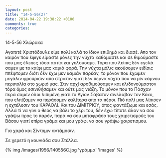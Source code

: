 ```yaml
---
layout: post
title: "14-5-56(2)"
date: 2014-04-22 19:38:22 +0100
comments: true
categories: 
---
```


14-5-56  Χλώρακα

Αγαπιτέ Χριστόδουλε είμε πολί καλά το ίδιον επιθημό και διασέ. Απο τον καιρόν που έφιγε είμαστε μόνες την νύχτα καθόμαστε και σε θιμούμαστε που μας έλεγες τόσα αστία και γελούσαμε. Τόρα που λείπις δέν εγελά σαμεν με το καίφι μας καμιά φορά. Την νύχτα μόλις ακούσομεν ειδίσις ππέφτομεν διότι δέν έχω μεν καμιάν παρέαν, το μόνον που έχωμεν μεγάλιν φρούρισιν απο στρατόν γιατί δέν περνά νύχτα που να μίν κάμνου περιπολία στο χωριό μας. Στιν αρχί αροθιμούσαμεν και κλιδονούμαστον τόρα όμος εσινιθήσαμεν και ούτε μας νιάζη.
Το μόνον που το Πάσχαν περά σαμεν όλοι λιπιμένη γιατί το Άγιον Σάβατον σινέλαβαν τον Κόκο, που ελπίζαμεν να περάσομεν καλίτερα απο τα πέρσι. Πιό πολί μας λίπισεν η εχτέλεσιν του ΚΑΡΑΟΛΙ. Και του ΔΙΜΙΤΡΙΟΥ, όπος φαντάζωμε και εσάς. Αλλά τί να γίνι ο θεός να βάλι το χέρι του, δέν έχω τίποτε άλον να σου γράψω προς το παρόν, παρά να σου μεταφράσο τους χαιρετισμούς του Βάσου γιατί επίρα γράμα και μου γράφι να σου γράψω χαιρετισμου.

Για χαρά και Σίντομιν αντάμοσιν.

Σε χερετό η κουνιάδα σου Στέλλα.

{% img /images/1956/140556C.jpg 'γράμμα' 'images' %}
